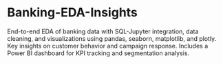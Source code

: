 # Banking-EDA-Insights
End-to-end EDA of banking data with SQL-Jupyter integration, data cleaning, and visualizations using pandas, seaborn, matplotlib, and plotly. Key insights on customer behavior and campaign response. Includes a Power BI dashboard for KPI tracking and segmentation analysis.
